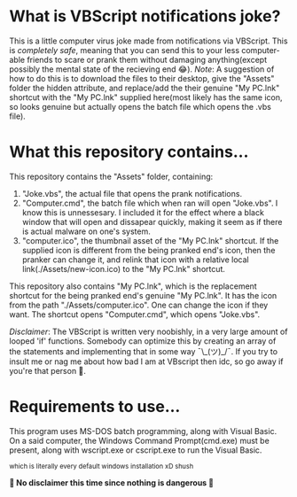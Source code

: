 # What is VBScript notifications joke?
This is a little computer virus joke made from notifications via VBScript. This is *completely safe*, meaning that you can send this to your less computer-able friends to scare or prank them without damaging anything(except possibly the mental state of the recieving end 😂).
*Note*: A suggestion of how to do this is to download the files to their desktop, give the "Assets" folder the hidden attribute, and replace/add the their genuine "My PC.lnk" shortcut with the "My PC.lnk" supplied here(most likely has the same icon, so looks genuine but actually opens the batch file which opens the .vbs file).

# What this repository contains...
This repository contains the "Assets" folder, containing:
  1) "Joke.vbs", the actual file that opens the prank notifications.
  2) "Computer.cmd", the batch file which when ran will open "Joke.vbs". I know this is unnessesary. I included it for the effect where a black window that will open and dissapear quickly, making it seem as if there is actual malware on one's system.
  3) "computer.ico", the thumbnail asset of the "My PC.lnk" shortcut. If the supplied icon is different from the being pranked end's icon, then the pranker can change it, and relink that icon with a relative local link(./Assets/new-icon.ico) to the "My PC.lnk" shortcut.

This repository also contains "My PC.lnk", which is the replacement shortcut for the being pranked end's genuine "My PC.lnk". It has the icon from the path "./Assets/computer.ico". One can change the icon if they want. The shortcut opens "Computer.cmd", which opens "Joke.vbs".

*Disclaimer*: The VBScript is written very noobishly, in a very large amount of looped 'if' functions. Somebody can optimize this by creating an array of the statements and implementing that in some way ¯\\\_(ツ)\_/¯. If you try to insult me or nag me about how bad I am at VBscript then idc, so go away if you're that person 🤡.

# Requirements to use...
This program uses MS-DOS batch programming, along with Visual Basic. On a said computer, the Windows Command Prompt(cmd.exe) must be present, along with wscript.exe or cscript.exe to run the Visual Basic.

<sub>which is literally every default windows installation xD shush<sub>
  
 **🥰 No disclaimer this time since nothing is dangerous 🤩**

